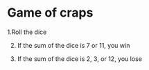 # Game of craps
1.Roll the dice

2. If the sum of the dice is 7 or 11, you win

3. If the sum of the dice is 2, 3, or 12, you lose

